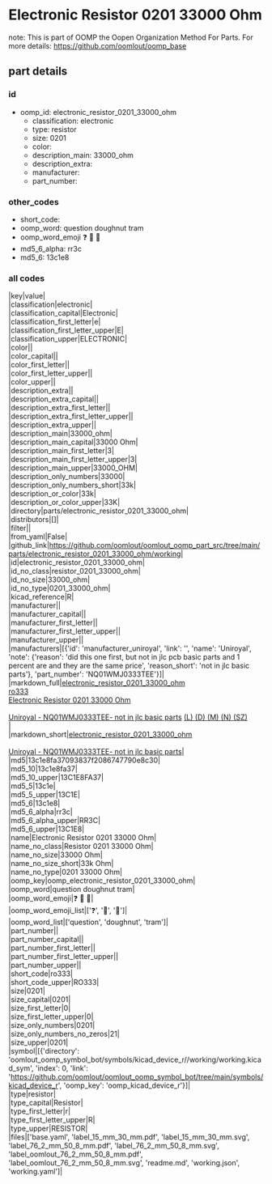 # Electronic Resistor 0201 33000 Ohm  

note: This is part of OOMP the Oopen Organization Method For Parts. For more details: https://github.com/oomlout/oomp_base

##  part details





### id
* oomp_id: electronic_resistor_0201_33000_ohm
  * classification: electronic
  * type: resistor
  * size: 0201
  * color: 
  * description_main: 33000_ohm
  * description_extra: 
  * manufacturer: 
  * part_number: 

### other_codes
* short_code: 
* oomp_word: question doughnut tram
* oomp_word_emoji :question: :doughnut: :tram:
* md5_6_alpha: rr3c
* md5_6: 13c1e8

### all codes 
|key|value|  
|classification|electronic|  
|classification_capital|Electronic|  
|classification_first_letter|e|  
|classification_first_letter_upper|E|  
|classification_upper|ELECTRONIC|  
|color||  
|color_capital||  
|color_first_letter||  
|color_first_letter_upper||  
|color_upper||  
|description_extra||  
|description_extra_capital||  
|description_extra_first_letter||  
|description_extra_first_letter_upper||  
|description_extra_upper||  
|description_main|33000_ohm|  
|description_main_capital|33000 Ohm|  
|description_main_first_letter|3|  
|description_main_first_letter_upper|3|  
|description_main_upper|33000_OHM|  
|description_only_numbers|33000|  
|description_only_numbers_short|33k|  
|description_or_color|33k|  
|description_or_color_upper|33K|  
|directory|parts/electronic_resistor_0201_33000_ohm|  
|distributors|[]|  
|filter||  
|from_yaml|False|  
|github_link|https://github.com/oomlout/oomlout_oomp_part_src/tree/main/parts/electronic_resistor_0201_33000_ohm/working|  
|id|electronic_resistor_0201_33000_ohm|  
|id_no_class|resistor_0201_33000_ohm|  
|id_no_size|33000_ohm|  
|id_no_type|0201_33000_ohm|  
|kicad_reference|R|  
|manufacturer||  
|manufacturer_capital||  
|manufacturer_first_letter||  
|manufacturer_first_letter_upper||  
|manufacturer_upper||  
|manufacturers|[{'id': 'manufacturer_uniroyal', 'link': '', 'name': 'Uniroyal', 'note': {'reason': 'did this one first, but not in jlc pcb basic parts and 1 percent are and they are the same price', 'reason_short': 'not in jlc basic parts'}, 'part_number': 'NQ01WMJ0333TEE'}]|  
|markdown_full|[electronic_resistor_0201_33000_ohm](https://github.com/oomlout/oomlout_oomp_part_src/tree/main/parts/electronic_resistor_0201_33000_ohm/working)<br>[ro333](https://github.com/oomlout/oomlout_oomp_part_src/tree/main/parts/electronic_resistor_0201_33000_ohm/working)<br>[Electronic Resistor 0201 33000 Ohm](https://github.com/oomlout/oomlout_oomp_part_src/tree/main/parts/electronic_resistor_0201_33000_ohm/working)<br><br>[Uniroyal - NQ01WMJ0333TEE- not in jlc basic parts]() [(L)  ](https://www.lcsc.com/search?q=NQ01WMJ0333TEE)[(D)  ](https://www.digikey.com/en/products?keywords=NQ01WMJ0333TEE)[(M)  ](https://www.mouser.com/Search/Refine?Keyword=NQ01WMJ0333TEE)[(N)  ](https://www.newark.com/search?st=NQ01WMJ0333TEE)[(SZ)  ](https://so.szlcsc.com/global.html?k=NQ01WMJ0333TEE)<br>|  
|markdown_short|[electronic_resistor_0201_33000_ohm](https://github.com/oomlout/oomlout_oomp_part_src/tree/main/parts/electronic_resistor_0201_33000_ohm/working)<br><br>[Uniroyal - NQ01WMJ0333TEE- not in jlc basic parts]()|  
|md5|13c1e8fa37093837f2086747790e8c30|  
|md5_10|13c1e8fa37|  
|md5_10_upper|13C1E8FA37|  
|md5_5|13c1e|  
|md5_5_upper|13C1E|  
|md5_6|13c1e8|  
|md5_6_alpha|rr3c|  
|md5_6_alpha_upper|RR3C|  
|md5_6_upper|13C1E8|  
|name|Electronic Resistor 0201 33000 Ohm|  
|name_no_class|Resistor 0201 33000 Ohm|  
|name_no_size|33000 Ohm|  
|name_no_size_short|33k Ohm|  
|name_no_type|0201 33000 Ohm|  
|oomp_key|oomp_electronic_resistor_0201_33000_ohm|  
|oomp_word|question doughnut tram|  
|oomp_word_emoji|:question: :doughnut: :tram:|  
|oomp_word_emoji_list|[':question:', ':doughnut:', ':tram:']|  
|oomp_word_list|['question', 'doughnut', 'tram']|  
|part_number||  
|part_number_capital||  
|part_number_first_letter||  
|part_number_first_letter_upper||  
|part_number_upper||  
|short_code|ro333|  
|short_code_upper|RO333|  
|size|0201|  
|size_capital|0201|  
|size_first_letter|0|  
|size_first_letter_upper|0|  
|size_only_numbers|0201|  
|size_only_numbers_no_zeros|21|  
|size_upper|0201|  
|symbol|[{'directory': 'oomlout_oomp_symbol_bot/symbols/kicad_device_r//working/working.kicad_sym', 'index': 0, 'link': 'https://github.com/oomlout/oomlout_oomp_symbol_bot/tree/main/symbols/kicad_device_r', 'oomp_key': 'oomp_kicad_device_r'}]|  
|type|resistor|  
|type_capital|Resistor|  
|type_first_letter|r|  
|type_first_letter_upper|R|  
|type_upper|RESISTOR|  
|files|['base.yaml', 'label_15_mm_30_mm.pdf', 'label_15_mm_30_mm.svg', 'label_76_2_mm_50_8_mm.pdf', 'label_76_2_mm_50_8_mm.svg', 'label_oomlout_76_2_mm_50_8_mm.pdf', 'label_oomlout_76_2_mm_50_8_mm.svg', 'readme.md', 'working.json', 'working.yaml']|  
